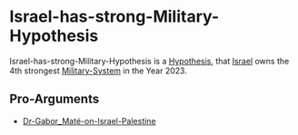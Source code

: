 # Israel-has-strong-Military-Hypothesis

Israel-has-strong-Military-Hypothesis is a [Hypothesis](600028.md), that [Israel](140000067.md) owns the 4th strongest [Military-System](1200000001.md) in the Year 2023.

## Pro-Arguments

- [Dr-Gabor_Maté-on-Israel-Palestine](193000000.md)
